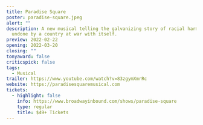 ```yaml
---
title: Paradise Square
poster: paradise-square.jpeg
alert: ""
description: A new musical telling the galvanizing story of racial harmony
  undone by a country at war with itself.
preview: 2022-02-22
opening: 2022-03-20
closing: ""
tonyaward: false
criticspick: false
tags: 
  - Musical
trailer: https://www.youtube.com/watch?v=83zgymXmrRc
website: https://paradisesquaremusical.com
tickets:
  - highlight: false
    info: https://www.broadwayinbound.com/shows/paradise-square
    type: regular
    title: $49+ Tickets
---
```

